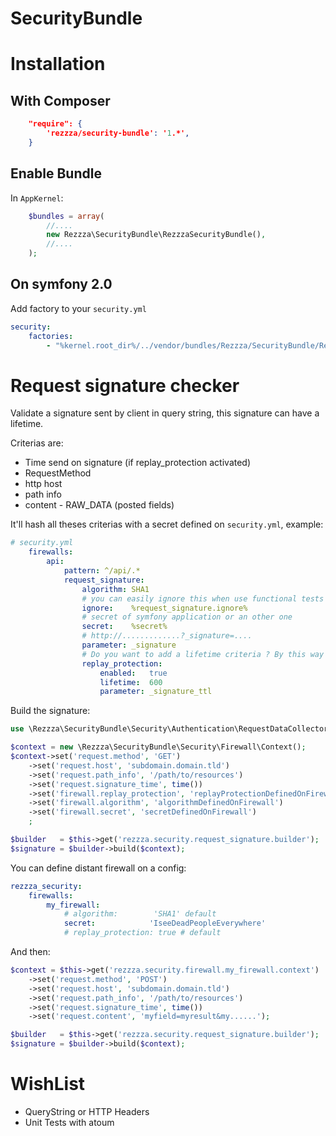 SecurityBundle
==============

# Installation

## With Composer

```json
    "require": {
        'rezzza/security-bundle': '1.*',
    }
```

## Enable Bundle

In `AppKernel`:

```php
    $bundles = array(
        //....
        new Rezzza\SecurityBundle\RezzzaSecurityBundle(),
        //....
    );
```

## On symfony 2.0

Add factory to your `security.yml`

```yml
security:
    factories:
        - "%kernel.root_dir%/../vendor/bundles/Rezzza/SecurityBundle/Resources/config/services/security.xml"
```

# Request signature checker

Validate a signature sent by client in query string, this signature can have a lifetime.

Criterias are:

- Time send on signature (if replay_protection activated)
- RequestMethod
- http host
- path info
- content - RAW_DATA (posted fields)

It'll hash all theses criterias with a secret defined on `security.yml`, example:

```yaml
# security.yml
    firewalls:
        api:
            pattern: ^/api/.*
            request_signature:
                algorithm: SHA1
                # you can easily ignore this when use functional tests by example
                ignore:    %request_signature.ignore%
                # secret of symfony application or an other one
                secret:    %secret%
                # http://.............?_signature=....
                parameter: _signature
                # Do you want to add a lifetime criteria ? By this way the signature will be transitory
                replay_protection:
                    enabled:   true
                    lifetime:  600
                    parameter: _signature_ttl

```

Build the signature:

```php
use \Rezzza\SecurityBundle\Security\Authentication\RequestDataCollector;

$context = new \Rezzza\SecurityBundle\Security\Firewall\Context();
$context->set('request.method', 'GET')
    ->set('request.host', 'subdomain.domain.tld')
    ->set('request.path_info', '/path/to/resources')
    ->set('request.signature_time', time())
    ->set('firewall.replay_protection', 'replayProtectionDefinedOnFirewall')
    ->set('firewall.algorithm', 'algorithmDefinedOnFirewall')
    ->set('firewall.secret', 'secretDefinedOnFirewall')
    ;

$builder   = $this->get('rezzza.security.request_signature.builder');
$signature = $builder->build($context);
```

You can define distant firewall on a config:

```yml
rezzza_security:
    firewalls:
        my_firewall:
            # algorithm:        'SHA1' default
            secret:            'IseeDeadPeopleEverywhere'
            # replay_protection: true # default
```

And then:

```php
$context = $this->get('rezzza.security.firewall.my_firewall.context')
    ->set('request.method', 'POST')
    ->set('request.host', 'subdomain.domain.tld')
    ->set('request.path_info', '/path/to/resources')
    ->set('request.signature_time', time())
    ->set('request.content', 'myfield=myresult&my......');

$builder   = $this->get('rezzza.security.request_signature.builder');
$signature = $builder->build($context);
```

# WishList

- QueryString or HTTP Headers
- Unit Tests with atoum
